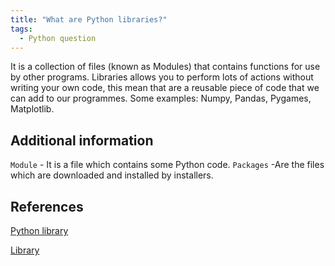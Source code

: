 ```yaml
---
title: "What are Python libraries?"
tags:
  - Python question
---
```


It is a collection of files (known as Modules) that contains functions for use by other programs. Libraries allows you to perform lots of actions without writing your own code, this mean that are a reusable piece of code that we can add to our programmes. Some examples: Numpy, Pandas, Pygames, Matplotlib.

## Additional information

`Module` - It is a file which contains some Python code.
`Packages` -Are the files which are downloaded and installed by installers.

## References

[Python library](https://www.quora.com/What-is-a-Python-library-and-what-can-I-use-it-for?share=1)

[Library](https://www.codingninjas.com/blog/2020/07/24/python-libraries-and-their-features/)

